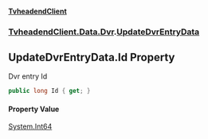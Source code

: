 #### [TvheadendClient](./index.md 'index')
### [TvheadendClient.Data.Dvr](./TvheadendClient-Data-Dvr.md 'TvheadendClient.Data.Dvr').[UpdateDvrEntryData](./TvheadendClient-Data-Dvr-UpdateDvrEntryData.md 'TvheadendClient.Data.Dvr.UpdateDvrEntryData')
## UpdateDvrEntryData.Id Property
Dvr entry Id  
```csharp
public long Id { get; }
```
#### Property Value
[System.Int64](https://docs.microsoft.com/en-us/dotnet/api/System.Int64 'System.Int64')  

